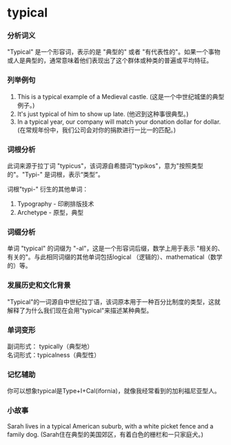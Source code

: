 # typical

### 分析词义

  

"Typical" 是一个形容词，表示的是 "典型的" 或者 "有代表性的"。如果一个事物或人是典型的，通常意味着他们表现出了这个群体或种类的普遍或平均特征。

  

### 列举例句

  

1.  This is a typical example of a Medieval castle. (这是一个中世纪城堡的典型例子。)
2.  It's just typical of him to show up late. (他迟到这种事很典型。)
3.  In a typical year, our company will match your donation dollar for dollar. (在常规年份中，我们公司会对你的捐款进行一比一的匹配。)

  

### 词根分析

  

此词来源于拉丁词 "typicus"，该词源自希腊词"typikos"，意为"按照类型的"。"Typi-" 是词根，表示“类型”。

  

词根"typi-" 衍生的其他单词：

  

1.  Typography - 印刷排版技术
2.  Archetype - 原型，典型

  

### 词缀分析

  

单词 "typical" 的词缀为 "-al"，这是一个形容词后缀，数学上用于表示 "相关的、有关的"。与此相同词缀的其他单词包括logical （逻辑的）、mathematical（数学的）等。

  

### 发展历史和文化背景

  

"Typical"的一词源自中世纪拉丁语，该词原本用于一种百分比制度的类型，这就解释了为什么我们现在会用"typical"来描述某种典型。

  

### 单词变形

  

副词形式： typically（典型地）  
名词形式：typicalness（典型性）

  

### 记忆辅助

  

你可以想象typical是Type+I+Cal(ifornia)，就像我经常看到的加利福尼亚型人。

  

### 小故事

  

Sarah lives in a typical American suburb, with a white picket fence and a family dog. (Sarah住在典型的美国郊区，有着白色的栅栏和一只家庭犬。)
